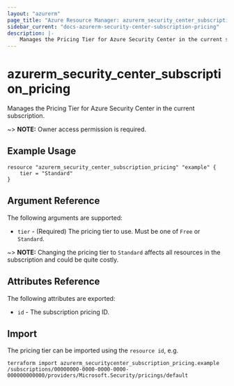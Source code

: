 ```yaml
---
layout: "azurerm"
page_title: "Azure Resource Manager: azurerm_security_center_subscription_pricing"
sidebar_current: "docs-azurerm-security-center-subscription-pricing"
description: |-
    Manages the Pricing Tier for Azure Security Center in the current subscription.
---
```


# azurerm_security_center_subscription_pricing

Manages the Pricing Tier for Azure Security Center in the current subscription.

~> **NOTE:** Owner access permission is required.

## Example Usage

```hcl
resource "azurerm_security_center_subscription_pricing" "example" {
    tier = "Standard"
}
```

## Argument Reference

The following arguments are supported:

* `tier` - (Required) The pricing tier to use. Must be one of `Free` or `Standard`.

~> **NOTE:** Changing the pricing tier to `Standard` affects all resources in the subscription and could be quite costly.

## Attributes Reference

The following attributes are exported:

* `id` - The subscription pricing ID.


## Import

The pricing tier can be imported using the `resource id`, e.g.

```shell
terraform import azurerm_securitycenter_subscription_pricing.example /subscriptions/00000000-0000-0000-0000-000000000000/providers/Microsoft.Security/pricings/default
```
